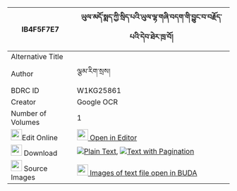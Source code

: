 |IB4F5F7E7|ཡུལ་མདོ་སྨད་ཀྱི་སྲིད་པའི་ཡུལ་ལྷ་གཞི་བདག་གི་བྱུང་བ་བརྗོད་པའི་དེབ་ཐེར་ཁྲ་བོ། 
| --- | --- 
|Alternative Title |
|Author| ལྕམ་རིག་སྲས།
|BDRC ID | W1KG25861
|Creator | Google OCR
|Number of Volumes| 1
|<img width="25" src="https://img.icons8.com/color/25/000000/edit-property.png">Edit Online| [<img width="25" src="https://avatars.githubusercontent.com/u/45091458?s=200&v=4"> Open in Editor](http://editor.openpecha.org/IB4F5F7E7)
|<img width="25" src="https://img.icons8.com/fluent/48/000000/download-2.png"/>  Download | [![](https://img.icons8.com/color/20/000000/txt.png)Plain Text](https://github.com/Openpecha/IB4F5F7E7/releases/download/v1/yul_dome_kyi_sipa_i_yullha_shy_plain_IB4F5F7E7.zip), [![](https://img.icons8.com/color/20/000000/txt.png)Text with Pagination](https://github.com/Openpecha/IB4F5F7E7/releases/download/v1/yul_dome_kyi_sipa_i_yullha_shy_pages_IB4F5F7E7.zip)
|<img width="25" src="https://img.icons8.com/plasticine/100/000000/pictures-folder.png"/>  Source Images | [<img width="25" src="https://library.bdrc.io/icons/BUDA-small.svg"> Images of text file open in BUDA](https://library.bdrc.io/show/bdr:W1KG25861)